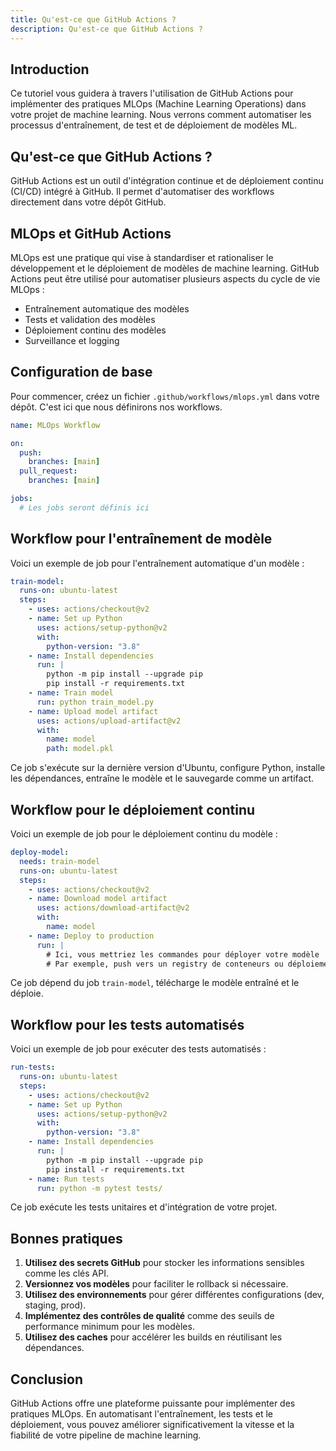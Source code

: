 ```yaml
---
title: Qu'est-ce que GitHub Actions ?
description: Qu'est-ce que GitHub Actions ?
---
```


## Introduction

Ce tutoriel vous guidera à travers l'utilisation de GitHub Actions pour implémenter des pratiques MLOps (Machine Learning Operations) dans votre projet de machine learning. Nous verrons comment automatiser les processus d'entraînement, de test et de déploiement de modèles ML.

## Qu'est-ce que GitHub Actions ?

GitHub Actions est un outil d'intégration continue et de déploiement continu (CI/CD) intégré à GitHub. Il permet d'automatiser des workflows directement dans votre dépôt GitHub.

## MLOps et GitHub Actions

MLOps est une pratique qui vise à standardiser et rationaliser le développement et le déploiement de modèles de machine learning. GitHub Actions peut être utilisé pour automatiser plusieurs aspects du cycle de vie MLOps :

- Entraînement automatique des modèles
- Tests et validation des modèles
- Déploiement continu des modèles
- Surveillance et logging

## Configuration de base

Pour commencer, créez un fichier `.github/workflows/mlops.yml` dans votre dépôt. C'est ici que nous définirons nos workflows.

```yaml
name: MLOps Workflow

on:
  push:
    branches: [main]
  pull_request:
    branches: [main]

jobs:
  # Les jobs seront définis ici
```

## Workflow pour l'entraînement de modèle

Voici un exemple de job pour l'entraînement automatique d'un modèle :

```yaml
train-model:
  runs-on: ubuntu-latest
  steps:
    - uses: actions/checkout@v2
    - name: Set up Python
      uses: actions/setup-python@v2
      with:
        python-version: "3.8"
    - name: Install dependencies
      run: |
        python -m pip install --upgrade pip
        pip install -r requirements.txt
    - name: Train model
      run: python train_model.py
    - name: Upload model artifact
      uses: actions/upload-artifact@v2
      with:
        name: model
        path: model.pkl
```

Ce job s'exécute sur la dernière version d'Ubuntu, configure Python, installe les dépendances, entraîne le modèle et le sauvegarde comme un artifact.

## Workflow pour le déploiement continu

Voici un exemple de job pour le déploiement continu du modèle :

```yaml
deploy-model:
  needs: train-model
  runs-on: ubuntu-latest
  steps:
    - uses: actions/checkout@v2
    - name: Download model artifact
      uses: actions/download-artifact@v2
      with:
        name: model
    - name: Deploy to production
      run: |
        # Ici, vous mettriez les commandes pour déployer votre modèle
        # Par exemple, push vers un registry de conteneurs ou déploiement sur un service cloud
```

Ce job dépend du job `train-model`, télécharge le modèle entraîné et le déploie.

## Workflow pour les tests automatisés

Voici un exemple de job pour exécuter des tests automatisés :

```yaml
run-tests:
  runs-on: ubuntu-latest
  steps:
    - uses: actions/checkout@v2
    - name: Set up Python
      uses: actions/setup-python@v2
      with:
        python-version: "3.8"
    - name: Install dependencies
      run: |
        python -m pip install --upgrade pip
        pip install -r requirements.txt
    - name: Run tests
      run: python -m pytest tests/
```

Ce job exécute les tests unitaires et d'intégration de votre projet.

## Bonnes pratiques

1. **Utilisez des secrets GitHub** pour stocker les informations sensibles comme les clés API.
2. **Versionnez vos modèles** pour faciliter le rollback si nécessaire.
3. **Utilisez des environnements** pour gérer différentes configurations (dev, staging, prod).
4. **Implémentez des contrôles de qualité** comme des seuils de performance minimum pour les modèles.
5. **Utilisez des caches** pour accélérer les builds en réutilisant les dépendances.

## Conclusion

GitHub Actions offre une plateforme puissante pour implémenter des pratiques MLOps. En automatisant l'entraînement, les tests et le déploiement, vous pouvez améliorer significativement la vitesse et la fiabilité de votre pipeline de machine learning.
